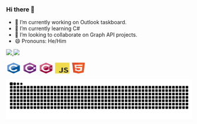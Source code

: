 ### Hi there 👋

- 🔭 I’m currently working on Outlook taskboard.
- 🌱 I’m currently learning C#
- 👯 I’m looking to collaborate on Graph API projects.
- 😄 Pronouns: He/Him

<div>
   <a href="https://github.com/talesfarias/talesfarias"/>
   <img height="180em" src="https://github-readme-stats.vercel.app/api?username=talesfarias&show_icons=true&theme=tokyonight&include_all_commits=true"/> 
   <img height="180em" src="https://github-readme-stats.vercel.app/api/top-langs/?username=talesfarias&layout=compact&langs_count=4&theme=tokyonight"/> 
   </a>
</div>

<div style="display: inline_block"><br>
   <img align="center" alt="C" height="30" width="40" src="https://raw.githubusercontent.com/devicons/devicon/master/icons/c/c-original.svg">
   <img align="center" alt="C#" height="30" width="40" src="https://raw.githubusercontent.com/devicons/devicon/master/icons/csharp/csharp-original.svg">
   <img align="center" alt="C++" height="30" width="40" src="https://raw.githubusercontent.com/devicons/devicon/master/icons/cplusplus/cplusplus-original.svg">
   <img align="center" alt="Javascript" height="30" width="40" src="https://raw.githubusercontent.com/devicons/devicon/master/icons/javascript/javascript-original.svg">
   <img align="center" alt="HTML5" height="30" width="40" src="https://raw.githubusercontent.com/devicons/devicon/master/icons/html5/html5-original.svg">
</div>

![Snake animation](https://github.com/talesfarias/talesfarias/blob/output/github-contribution-grid-snake.svg)
